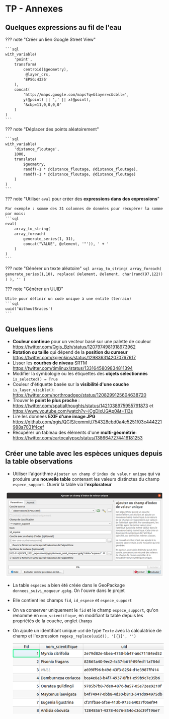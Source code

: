 # TP - Annexes

## Quelques expressions au fil de l'eau

??? note "Créer un lien Google Street View"

	```sql
    with_variable(
        'point',
        transform(
            centroid($geometry),
             @layer_crs,
            'EPSG:4326'
        ),
        concat(
            'http://maps.google.com/maps?q=&layer=c&cbll=',
            y(@point) || ',' || x(@point),
            '&cbp=11,0,0,0,0'
        )
    )
	```

??? note "Déplacer des points aléatoirement"

	```sql
	with_variable(
		'distance_floutage',
		1000,
		translate(
			$geometry,
			randf(-1 * @distance_floutage, @distance_floutage),
			randf(-1 * @distance_floutage, @distance_floutage)
		)
	)
	```

??? note "Utiliser `eval` pour créer des **expressions dans des expressions**"

    Par exemple : somme des 31 colonnes de données pour récupérer la somme par mois:
    ```sql
    eval(
        array_to_string(
        array_foreach(
            generate_series(1, 31),
            concat("VALUE", @element, '"')), ' + '
        )
    )
    ```

??? note "Générer un texte aléatoire"
    ```sql
    array_to_string(
        array_foreach(
            generate_series(1,10),
            replace(
                @element,
                @element,
                char(rand(97,122))
            )
        ), ''
    )
    ```

??? note "Générer un UUID"

    Utile pour définir un code unique à une entité (terrain)
    ```sql
    uuid('WithoutBraces')
    ```

## Quelques liens

* **Couleur continue** pour un vecteur basé sur une palette de couleur https://twitter.com/Qgis_Bzh/status/1207974981918973962
* **Rotation ou taille** qui dépend de la **position du curseur** https://twitter.com/kgjenkins/status/1298363142070767617
* Lisser les **courbes de niveau** SRTM https://twitter.com/timlinux/status/1331645809834811394
* Modifier la symbologie ou les étiquettes des **objets sélectionnés** `is_selected() = True`
* Couleur d'étiquette basée sur la **visibilité d'une couche** `is_layer_visible()`: https://twitter.com/northroadgeo/status/1208299125604638720
* Trouver le **point le plus proche** : https://twitter.com/spatialthoughts/status/1421038975955791873 et https://www.youtube.com/watch?v=iCgDIxUGAp0&t=113s
* Lire les données **EXIF d'une image JPG** https://github.com/qgis/QGIS/commit/754328cbd0a4e5251f03c444221988a7031f4cef
* Récupérer un tableau des éléments d'une **multi-géométrie**: https://twitter.com/cartocalypse/status/1386647274416181253


## Créer une table avec les espèces uniques depuis la table observations

* Utiliser l'algorithme `Ajouter un champ d'index de valeur unique` qui va produire une **nouvelle table** contenant les valeurs distinctes du champ `espece_support`. Ouvrir la table via l'**explorateur**

![image width:800](media/extraire_les_especes_distinctes.png)


* La table `especes` a bien été créée dans le GeoPackage `donnees_suivi_moqueur.gpkg`.
  On l'ouvre dans le projet
* Elle contient les champs `fid`, `id_espece` et `espece_support`
* On va conserver uniquement le `fid` et le champ `espece_support`, qu'on renomme
  en `nom_scientifique`, en modifiant la table depuis les propriétés de la couche,
  onglet `Champs`
* On ajoute un identifiant unique `uid` de type `Texte` avec la calculatrice de champ
  et l'expression `regexp_replace(uuid(), '[{}]', '')`

  ![image](media/especes_uniques_gpkg.png)
